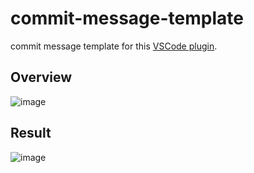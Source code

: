# commit-message-template
commit message template for this [VSCode plugin](https://marketplace.visualstudio.com/items?itemName=adam-bender.commit-message-editor).

## Overview

![image](https://github.com/user-attachments/assets/22fd5e78-1727-4c74-a667-ff0f3bb0f18f)

## Result

![image](https://github.com/user-attachments/assets/d7145004-6496-45c2-b40c-0f9cc98f0803)
